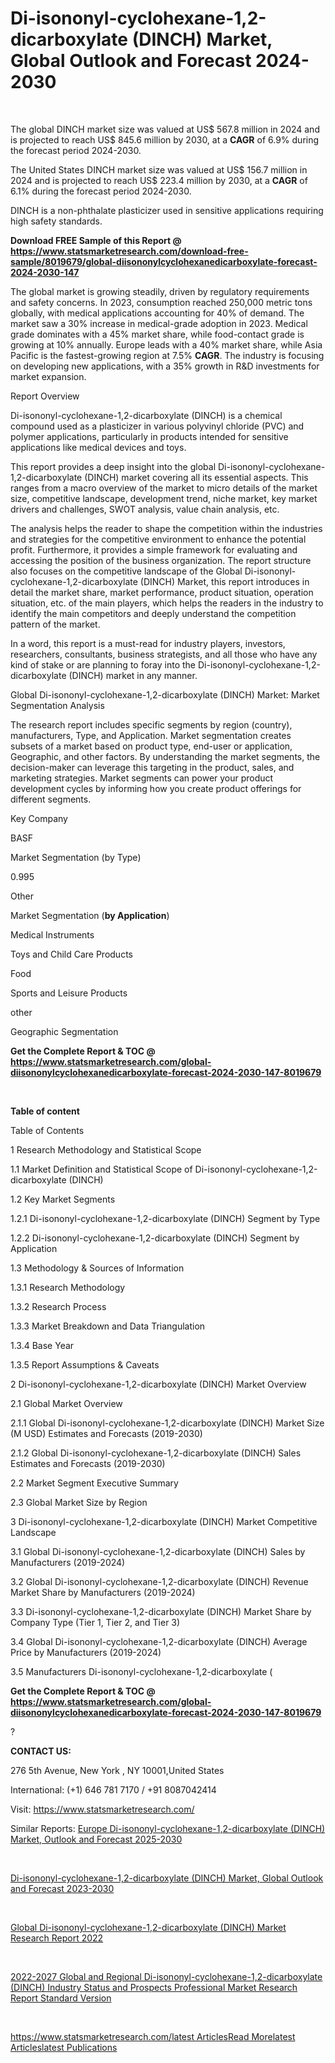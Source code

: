 <h1>Di-isononyl-cyclohexane-1,2-dicarboxylate (DINCH) Market, Global Outlook and Forecast 2024-2030</h1><br/><p>The global DINCH market size was valued at US$ 567.8 million in 2024 and is projected to reach US$ 845.6 million by 2030, at a <strong>CAGR</strong> of 6.9% during the forecast period 2024-2030.</p>
 
 
 
 <p>The United States DINCH market size was valued at US$ 156.7 million in 2024 and is projected to reach US$ 223.4 million by 2030, at a <strong>CAGR</strong> of 6.1% during the forecast period 2024-2030.</p>
 
 
 
 <p>DINCH is a non-phthalate plasticizer used in sensitive applications requiring high safety standards.</p>
 
 
 
 <p><strong>Download FREE Sample of this Report @ <a href="https://www.statsmarketresearch.com/download-free-sample/8019679/global-diisononylcyclohexanedicarboxylate-forecast-2024-2030-147">https://www.statsmarketresearch.com/download-free-sample/8019679/global-diisononylcyclohexanedicarboxylate-forecast-2024-2030-147</a></strong></p>
 
 
 
 <p>The global market is growing steadily, driven by regulatory requirements and safety concerns. In 2023, consumption reached 250,000 metric tons globally, with medical applications accounting for 40% of demand. The market saw a 30% increase in medical-grade adoption in 2023. Medical grade dominates with a 45% market share, while food-contact grade is growing at 10% annually. Europe leads with a 40% market share, while Asia Pacific is the fastest-growing region at 7.5% <strong>CAGR</strong>. The industry is focusing on developing new applications, with a 35% growth in R&D investments for market expansion.</p>
 
 
 
 <p>Report Overview</p>
 
 
 
 <p>Di-isononyl-cyclohexane-1,2-dicarboxylate (DINCH) is a chemical compound used as a plasticizer in various polyvinyl chloride (PVC) and polymer applications, particularly in products intended for sensitive applications like medical devices and toys.</p>
 
 
 
 <p>This report provides a deep insight into the global Di-isononyl-cyclohexane-1,2-dicarboxylate (DINCH) market covering all its essential aspects. This ranges from a macro overview of the market to micro details of the market size, competitive landscape, development trend, niche market, key market drivers and challenges, SWOT analysis, value chain analysis, etc.</p>
 
 
 
 <p>The analysis helps the reader to shape the competition within the industries and strategies for the competitive environment to enhance the potential profit. Furthermore, it provides a simple framework for evaluating and accessing the position of the business organization. The report structure also focuses on the competitive landscape of the Global Di-isononyl-cyclohexane-1,2-dicarboxylate (DINCH) Market, this report introduces in detail the market share, market performance, product situation, operation situation, etc. of the main players, which helps the readers in the industry to identify the main competitors and deeply understand the competition pattern of the market.</p>
 
 
 
 <p>In a word, this report is a must-read for industry players, investors, researchers, consultants, business strategists, and all those who have any kind of stake or are planning to foray into the Di-isononyl-cyclohexane-1,2-dicarboxylate (DINCH) market in any manner.</p>
 
 
 
 <p>Global Di-isononyl-cyclohexane-1,2-dicarboxylate (DINCH) Market: Market Segmentation Analysis</p>
 
 
 
 <p>The research report includes specific segments by region (country), manufacturers, Type, and Application. Market segmentation creates subsets of a market based on product type, end-user or application, Geographic, and other factors. By understanding the market segments, the decision-maker can leverage this targeting in the product, sales, and marketing strategies. Market segments can power your product development cycles by informing how you create product offerings for different segments.</p>
 
 
 
 <p>Key Company</p>
 
 
 
 <p>BASF</p>
 
 
 
 <p>Market Segmentation (by Type)</p>
 
 
 
 <p>0.995</p>
 
 
 
 <p>Other</p>
 
 
 
 <p>Market Segmentation (<strong>by Application</strong>)</p>
 
 
 
 <p>Medical Instruments</p>
 
 
 
 <p>Toys and Child Care Products</p>
 
 
 
 <p>Food</p>
 
 
 
 <p>Sports and Leisure Products</p>
 
 
 
 <p>other</p>
 
 
 
 <p>Geographic Segmentation</p>
 
 
 
 <div><b>Get the Complete Report & TOC @ <a href="https://www.statsmarketresearch.com/global-diisononylcyclohexanedicarboxylate-forecast-2024-2030-147-8019679">https://www.statsmarketresearch.com/global-diisononylcyclohexanedicarboxylate-forecast-2024-2030-147-8019679</a></b></div>
 
 
 
 <p><br />
 
 <b>Table of content</b></p>
 
 
 
 <p>Table of Contents<br />
 
 1 Research Methodology and Statistical Scope<br />
 
 1.1 Market Definition and Statistical Scope of Di-isononyl-cyclohexane-1,2-dicarboxylate (DINCH)<br />
 
 1.2 Key Market Segments<br />
 
 1.2.1 Di-isononyl-cyclohexane-1,2-dicarboxylate (DINCH) Segment by Type<br />
 
 1.2.2 Di-isononyl-cyclohexane-1,2-dicarboxylate (DINCH) Segment by Application<br />
 
 1.3 Methodology & Sources of Information<br />
 
 1.3.1 Research Methodology<br />
 
 1.3.2 Research Process<br />
 
 1.3.3 Market Breakdown and Data Triangulation<br />
 
 1.3.4 Base Year<br />
 
 1.3.5 Report Assumptions & Caveats<br />
 
 2 Di-isononyl-cyclohexane-1,2-dicarboxylate (DINCH) Market Overview<br />
 
 2.1 Global Market Overview<br />
 
 2.1.1 Global Di-isononyl-cyclohexane-1,2-dicarboxylate (DINCH) Market Size (M USD) Estimates and Forecasts (2019-2030)<br />
 
 2.1.2 Global Di-isononyl-cyclohexane-1,2-dicarboxylate (DINCH) Sales Estimates and Forecasts (2019-2030)<br />
 
 2.2 Market Segment Executive Summary<br />
 
 2.3 Global Market Size by Region<br />
 
 3 Di-isononyl-cyclohexane-1,2-dicarboxylate (DINCH) Market Competitive Landscape<br />
 
 3.1 Global Di-isononyl-cyclohexane-1,2-dicarboxylate (DINCH) Sales by Manufacturers (2019-2024)<br />
 
 3.2 Global Di-isononyl-cyclohexane-1,2-dicarboxylate (DINCH) Revenue Market Share by Manufacturers (2019-2024)<br />
 
 3.3 Di-isononyl-cyclohexane-1,2-dicarboxylate (DINCH) Market Share by Company Type (Tier 1, Tier 2, and Tier 3)<br />
 
 3.4 Global Di-isononyl-cyclohexane-1,2-dicarboxylate (DINCH) Average Price by Manufacturers (2019-2024)<br />
 
 3.5 Manufacturers Di-isononyl-cyclohexane-1,2-dicarboxylate (</p>
 
 
 
 <div><b>Get the Complete Report & TOC @ <a href="https://www.statsmarketresearch.com/global-diisononylcyclohexanedicarboxylate-forecast-2024-2030-147-8019679">https://www.statsmarketresearch.com/global-diisononylcyclohexanedicarboxylate-forecast-2024-2030-147-8019679</a></b></div>
 
 
 
 <p>? </p>
 
 
 
 <p><b>CONTACT US:</b><br />
 
 276 5th Avenue, New York , NY 10001,United States<br />
 
 International: (+1) 646 781 7170 / +91 8087042414<br />
 
 Visit: <a href="https://www.statsmarketresearch.com/">https://www.statsmarketresearch.com/</a><br />
 
 Similar Reports: <a href="https://www.statsmarketresearch.com/global-diisononylcyclohexanedicarboxylate-forecast-2024-2030-147-8019679">Europe Di-isononyl-cyclohexane-1,2-dicarboxylate (DINCH) Market, Outlook and Forecast 2025-2030</a><br />
 
 <br />
 
 <a href="https://www.statsmarketresearch.com/global-diisononylcyclohexanedicarboxylate-forecast-2024-2030-147-8019679">Di-isononyl-cyclohexane-1,2-dicarboxylate (DINCH) Market, Global Outlook and Forecast 2023-2030</a><br />
 
 <br />
 
 <a href="https://www.statsmarketresearch.com/global-diisononylcyclohexanedicarboxylate-forecast-2024-2030-147-8019679">Global Di-isononyl-cyclohexane-1,2-dicarboxylate (DINCH) Market Research Report 2022</a><br />
 
 <br />
 
 <a href="https://www.statsmarketresearch.com/global-diisononylcyclohexanedicarboxylate-forecast-2024-2030-147-8019679">2022-2027 Global and Regional Di-isononyl-cyclohexane-1,2-dicarboxylate (DINCH) Industry Status and Prospects Professional Market Research Report Standard Version</a><br />
 
 <br />
 
 <a href="https://gyeongbokgung.com">https://www.statsmarketresearch.com/</a><a href="https://hallyeomaritime.com">latest Articles</a><a href="https://jingwansa.com">Read More</a><a href="https://nguoiviet.jp/">latest Articles</a><a href="https://www.intelmarketresearch.com/">latest Publications</a></p>